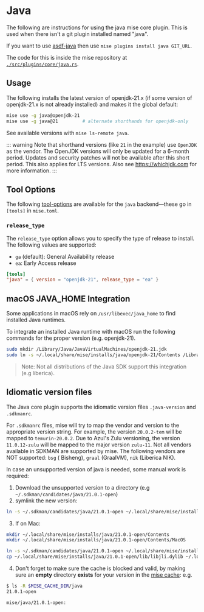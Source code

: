 # Java

The following are instructions for using the java mise core plugin. This is used when there isn't a git plugin installed
named "java".

If you want to use [asdf-java](https://github.com/halcyon/asdf-java) then use `mise plugins install java GIT_URL`.

The code for this is inside the mise repository at
[`./src/plugins/core/java.rs`](https://github.com/jdx/mise/blob/main/src/plugins/core/java.rs).

## Usage

The following installs the latest version of openjdk-21.x (if some version of openjdk-21.x is not already installed) and
makes it the global default:

```sh
mise use -g java@openjdk-21
mise use -g java@21         # alternate shorthands for openjdk-only
```

See available versions with `mise ls-remote java`.

::: warning Note that shorthand versions (like `21` in the example) use `OpenJDK` as the vendor. The OpenJDK versions
will only be updated for a 6-month period. Updates and security patches will not be available after this short period.
This also applies for LTS versions. Also see <https://whichjdk.com> for more information. :::

## Tool Options

The following [tool-options](/dev-tools/#tool-options) are available for the `java` backend—these go in `[tools]` in
`mise.toml`.

### `release_type`

The `release_type` option allows you to specify the type of release to install. The following values are supported:

- `ga` (default): General Availability release
- `ea`: Early Access release

```toml
[tools]
"java" = { version = "openjdk-21", release_type = "ea" }
```

## macOS JAVA_HOME Integration

Some applications in macOS rely on `/usr/libexec/java_home` to find installed Java runtimes.

To integrate an installed Java runtime with macOS run the following commands for the proper version (e.g. openjdk-21).

```sh
sudo mkdir /Library/Java/JavaVirtualMachines/openjdk-21.jdk
sudo ln -s ~/.local/share/mise/installs/java/openjdk-21/Contents /Library/Java/JavaVirtualMachines/openjdk-21.jdk/Contents
```

> Note: Not all distributions of the Java SDK support this integration (e.g liberica).

## Idiomatic version files

The Java core plugin supports the idiomatic version files `.java-version` and `.sdkmanrc`.

For `.sdkmanrc` files, mise will try to map the vendor and version to the appropriate version string. For example, the
version `20.0.2-tem` will be mapped to `temurin-20.0.2`. Due to Azul's Zulu versioning, the version `11.0.12-zulu` will
be mapped to the major version `zulu-11`. Not all vendors available in SDKMAN are supported by mise. The following
vendors are NOT supported: `bsg` ( Bisheng), `graal` (GraalVM), `nik` (Liberica NIK).

In case an unsupported version of java is needed, some manual work is required:

1. Download the unsupported version to a directory (e.g `~/.sdkman/candidates/java/21.0.1-open`)
2. symlink the new version:

```sh
ln -s ~/.sdkman/candidates/java/21.0.1-open ~/.local/share/mise/installs/java/21.0.1-open
```

3. If on Mac:

```sh
mkdir ~/.local/share/mise/installs/java/21.0.1-open/Contents
mkdir ~/.local/share/mise/installs/java/21.0.1-open/Contents/MacOS

ln -s ~/.sdkman/candidates/java/21.0.1-open ~/.local/share/mise/installs/java/21.0.1-open/Contents/Home
cp ~/.local/share/mise/installs/java/21.0.1-open/lib/libjli.dylib ~/.local/share/mise/installs/java/21.0.1-open/Contents/MacOS/libjli.dylib
```

4. Don't forget to make sure the cache is blocked and valid, by making sure an **empty** directory **exists** for your
   version in the [mise cache](https://mise.jdx.dev/directories.html#cache-mise): e.g.

```sh
$ ls -R $MISE_CACHE_DIR/java
21.0.1-open

mise/java/21.0.1-open:
```
